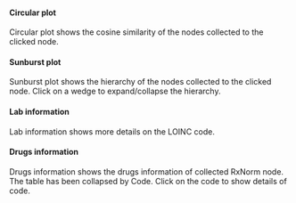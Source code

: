 #### Circular plot

Circular plot shows the cosine similarity of the nodes collected to the clicked node.

#### Sunburst plot

Sunburst plot shows the hierarchy of the nodes collected to the clicked node. Click on a wedge to expand/collapse the hierarchy.

#### Lab information

Lab information shows more details on the LOINC code.

#### Drugs information

Drugs information shows the drugs information of collected RxNorm node. The table has been collapsed by Code. Click on the code to show details of code.
